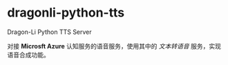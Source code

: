 # dragonli-python-tts

Dragon-Li Python TTS Server

对接 **Microsft Azure** 认知服务的语音服务，使用其中的 *文本转语音* 服务，实现语音合成功能。
